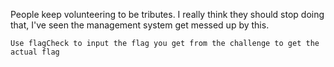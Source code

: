  People keep volunteering to be tributes. I really think they should stop doing that, I've seen the management system get messed up by this.

`Use flagCheck to input the flag you get from the challenge to get the actual flag`
